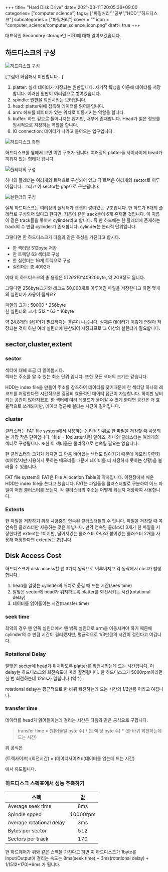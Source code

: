 +++
title= "Hard Disk Drive"
date= 2021-03-11T20:05:36+09:00
categories= ["computer science"]
tags= ["파일처리","공부","HDD","하드디스크"]
subcategories = ["파일처리"]
cover = ""
icon = "computer_science/computer_science_icon.png"
draft= true
+++

대표적인 Secondary storage인 HDD에 대해 알아보겠습니다.

## 하드디스크의 구성

![하드디스크 구성](../hdd.png)

[그림이 허접해서 미안합니다...]

1. platter: 실제 데이터가 저장되는 원판입니다. 자기적 특성을 이용해 데이터를 저장합니다. 이러한 원판이 여러겹으로 쌓여있습니다.
2. spindle: 원판을 회전시키는 모터입니다.
3. head: platter위에 접촉해 데이터를 읽어들입니다.
4. arm: 헤드를 데이터가 있는 위치로 이동시키는 역할을 합니다.
5. buffer: 하드 겉으로 들어나지는 않지만, 내부에 존재합니다. Head가 읽은 정보를 임시적으로 저장하는 역할을 합니다.
6. IO connection: 데이터가 나가고 들어오는 입구입니다.

![하드디스크 측면](../hdd_side.png)

하드디스크를 옆에서 보면 이런 구조가 됩니다. 여러장의 platter들 사이사이에 head가 끼워져 있는 형태가 됩니다. 

![플레터의 구성](../platter.png)

하나의 플레터는 여러개의 트랙으로 구성되어 있고 각 트랙은 여러개의 sector로 이루어집니다. 그리고 이 sector는 gap으로 구분됩니다.

![실린더의 구성](../cylinder.png)

실제 하드디스크는 여러장의 플레터가 겹겹히 쌓여있는 구조입니다. 한 하드가 6개의 플레터로 구성되어 있다고 한다면, 지름이 같은 track들이 6개 존재할 것입니다. 이 지름이 같은 track들을 묶어서 cylinder라고 합니다. 즉 한 하드에는 한 플레터에 존재하는 track의 수 만큼 cylinder가 존재합니다. cylinder는 논리적 단위입니다.

그렇다면 한 하드디스크가 다음과 같은 특성을 가진다고 합시다.
- 한 섹터당 512byte 저장
- 한 트랙당 63 섹터로 구성
- 한 실린더는 16개 트렉으로 구성
- 실린더는 총 4092개

이때 이 하드디스크의 총 용량은 512*63*16*40920byte, 약 2GB정도 됩니다.

그렇다면 256byte크기의 레코드 50,000개로 이루어진 파일을 저장한다고 하면 몇개의 실린더가 사용이 될까요?

파일의 크기 : 50000 * 256byte  
한 실린더의 크기: 512 * 63 * 16byte

약 24.8개의 실린더가 필요하다는 결론이 나옵니다. 실제론 데이터가 이렇게 연달아 저장되는 것이 아닌 여러 실린더에 분산되어 저장되므로 그 이상의 실린더가 필요합니다.

## sector,cluster,extent
### sector
섹터에 대해 조금 더 알아봅시다.  
섹터는 주소를 알 수 있는 최소 단위 입니다. 또한 모든 섹터의 크기는 같습니다. 

HDD는 index file을 만들어 주소를 참조하여 데이터를 찾기때문에 한 섹터당 하나의 레코드를 저장한다면 시간적으론 굉장히 효율적인 데이터 접근이 가능합니다. 하지만 낭비되는 공간이 많아지겠죠. 한 섹터에 여러 레코드가 들어갈 수 있게 한다면 공간은 더 효율적으로 쓰게되지만, 데이터 접근에 걸리는 시간이 길어집니다.

### cluster
클러스터는 FAT file system에서 사용하는 논리적 단위로 한 파일을 저장할 때 사용되는 가장 작은 단위입니다. 1file = 10cluster처럼 말이죠. 하나의 클러스터는 여러개의 섹터로 구성됩니다. 또한 이 섹터들은 물리적으로 연속될 필요는 없습니다.

한 클러스터의 크기가 커지면 그 만큼 비어있는 섹터도 많아지기 때문에 메모리 단편화(비어있지만 사용하지 못하는 메모리들 때문에 데이터를 더 저장하지 못하는 상황)을 불러올 수 있습니다.

FAT file system의 FAT은 File Allocation Table의 약자입니다. 이전장에서 배운 HDD는 index file을 쓴다고 했습니다. FAT는 파일들을 클러스터별로 구분하여 어느 파일이 어떤 클러스터를 쓰는지, 각 클러스터의 주소는 어떻게 되는지 저장하여 사용합니다.

### Extents
한 파일을 저장하기 위해 사용중인 연속된 클러스터들의 수 입니다. 
파일을 저장할 때 꼭 연속된 클러스터만 사용하는 것은 아닙니다. 만약 연속된 클러스터 3개가 한 파일을 저장한다면 extent는 1이지만, 떨어져있는 클러스터 하나와 붙어있는 클러스터 2개를 사용해 저장한다면 extents는 2입니다.

## Disk Access Cost
하드디스크가 disk access할 땐 3가지 동작으로 이루어지고 각 동작에서 cost가 발생합니다.

1. head를 알맞는 cylinder의 위치로 옮길 때 드는 시간(seek time)
2. 알맞은 sector에 head가 위치하도록 platter를 회전시키는 시간(rotational delay)
3. 데이터를 읽어들이는 시간(transfer time)

### seek time
최악의 경우 맨 안쪽 실린더에서 맨 밖쪽 실린더로 arm을 이동시켜야 하기 때문에 cylinder의 수 만큼 시간이 걸리겠지만, 평균적으로 1/3만큼의 시간이 걸린다고 여깁니다.

### Rotational Delay
알맞은 sector에 head가 위치하도록 platter를 회전시키는데 드는 시간입니다. 이 delay는 하드디스크의 회전속도에 따라 결정됩니다. 한 하드디스크가 5000rpm이라면 한 번 회전하는데 12ms가 걸립니다.(역수)

rotational delay는 평균적으로 한 바퀴 회전하는데 드는 시간의 1/2만큼 이라고 여깁니다.

### transfer time
데이터를 head가 읽어들이는데 걸리는 시간은 다음과 같은 공식으로 구합니다.

> transfer time = (읽어들일 byte 수) / (트랙 당 byte 수) * (한 바퀴 회전하는데 드는 시간)

위 공식은 

(트랙사이즈):(회전시간) = (데이터사이즈):(데이터를 읽는데 드는 시간) 

에서 유도됩니다.

### 하드디스크 스펙표에서 성능 추측하기
| 스펙 | 값 | 
|---|:---:|
|Average seek time| 8ms | 
|Spindle spped| 10000rpm | 
|Average rotational delay| 3ms | 
|Bytes per sector| 512 |
|Sectors per track|170|

한 하드웨어가 위와 같은 스펙을 가진다고 하면 이 하드디스크가 1byte를 Input/Output에 걸리는 속도는 8ms(seek time) + 3ms(rotational delay) + 1/(512*170)*6ms 가 됩니다.

